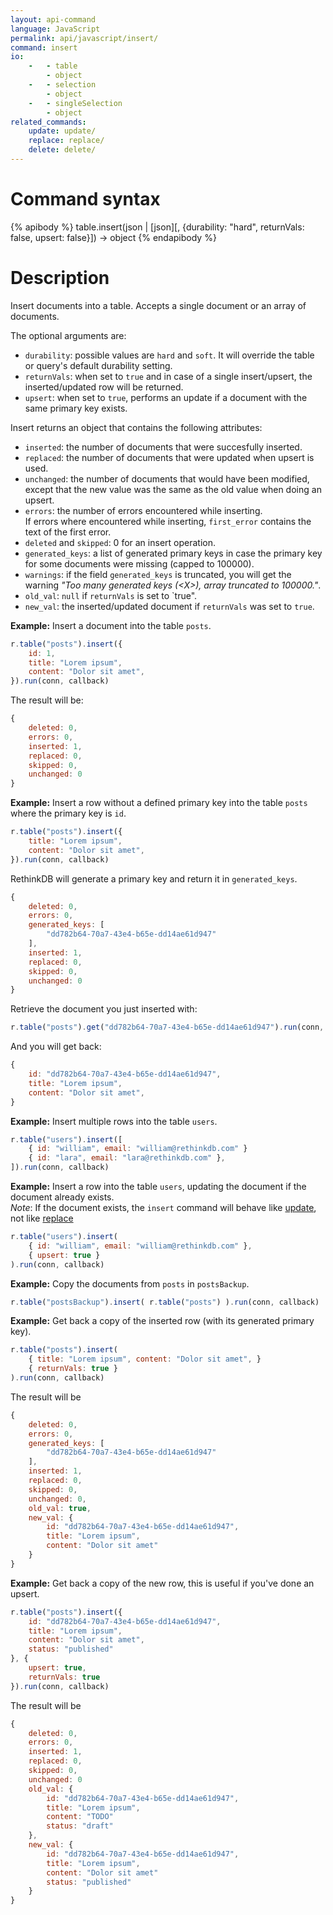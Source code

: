 ```yaml
---
layout: api-command
language: JavaScript
permalink: api/javascript/insert/
command: insert
io:
    -   - table
        - object
    -   - selection
        - object
    -   - singleSelection
        - object
related_commands:
    update: update/
    replace: replace/
    delete: delete/
---
```


# Command syntax #

{% apibody %}
table.insert(json | [json][, {durability: "hard", returnVals: false, upsert: false}]) &rarr; object
{% endapibody %}

# Description #

Insert documents into a table. Accepts a single document or an array of
documents.

The optional arguments are:

- `durability`: possible values are `hard` and `soft`. It will override the table or
query's default durability setting.
- `returnVals`: when set to `true` and in case of a single insert/upsert, the
inserted/updated row will be returned.
- `upsert`: when set to `true`, performs an update if a document with the same primary key
exists.

Insert returns an object that contains the following attributes:

- `inserted`: the number of documents that were succesfully inserted.
- `replaced`: the number of documents that were updated when upsert is used.
- `unchanged`: the number of documents that would have been modified, except that the
new value was the same as the old value when doing an upsert.
- `errors`: the number of errors encountered while inserting.  
If errors where encountered while inserting, `first_error` contains the text of the first
error.
- `deleted` and `skipped`: 0 for an insert operation.
- `generated_keys`: a list of generated primary keys in case the primary key for some
documents were missing (capped to 100000).
- `warnings`: if the field `generated_keys` is truncated, you will get the warning _"Too
many generated keys (&lt;X&gt;), array truncated to 100000."_.
- `old_val`: `null` if `returnVals` is set to `true".
- `new_val`: the inserted/updated document if `returnVals` was set to `true`.



__Example:__ Insert a document into the table `posts`.

```js
r.table("posts").insert({
    id: 1,
    title: "Lorem ipsum",
    content: "Dolor sit amet",
}).run(conn, callback)
```

The result will be:

```js
{
    deleted: 0,
    errors: 0,
    inserted: 1,
    replaced: 0,
    skipped: 0,
    unchanged: 0
}
```


__Example:__ Insert a row without a defined primary key into the table `posts` where the
primary key is `id`.

```js
r.table("posts").insert({
    title: "Lorem ipsum",
    content: "Dolor sit amet",
}).run(conn, callback)
```

RethinkDB will generate a primary key and return it in `generated_keys`.

```js
{
    deleted: 0,
    errors: 0,
    generated_keys: [
        "dd782b64-70a7-43e4-b65e-dd14ae61d947"
    ],
    inserted: 1,
    replaced: 0,
    skipped: 0,
    unchanged: 0
}
```

Retrieve the document you just inserted with:

```js
r.table("posts").get("dd782b64-70a7-43e4-b65e-dd14ae61d947").run(conn, callback)
```

And you will get back:

```js
{
    id: "dd782b64-70a7-43e4-b65e-dd14ae61d947",
    title: "Lorem ipsum",
    content: "Dolor sit amet",
}
```


__Example:__ Insert multiple rows into the table `users`.

```js
r.table("users").insert([
    { id: "william", email: "william@rethinkdb.com" }
    { id: "lara", email: "lara@rethinkdb.com" },
]).run(conn, callback)
```


__Example:__ Insert a row into the table `users`, updating the document if the document
already exists.  
_Note_: If the document exists, the `insert` command will behave like [update](../update/), not like [replace](../replace/) 

```js
r.table("users").insert(
    { id: "william", email: "william@rethinkdb.com" },
    { upsert: true }
).run(conn, callback)
```


__Example:__ Copy the documents from `posts` in `postsBackup`.

```js
r.table("postsBackup").insert( r.table("posts") ).run(conn, callback)
```


__Example:__ Get back a copy of the inserted row (with its generated primary key).

```js
r.table("posts").insert(
    { title: "Lorem ipsum", content: "Dolor sit amet", }
    { returnVals: true }
).run(conn, callback)
```

The result will be

```js
{
    deleted: 0,
    errors: 0,
    generated_keys: [
        "dd782b64-70a7-43e4-b65e-dd14ae61d947"
    ],
    inserted: 1,
    replaced: 0,
    skipped: 0,
    unchanged: 0,
    old_val: true,
    new_val: {
        id: "dd782b64-70a7-43e4-b65e-dd14ae61d947",
        title: "Lorem ipsum",
        content: "Dolor sit amet"
    }
}
```


__Example:__ Get back a copy of the new row, this is useful if you've done an upsert.

```js
r.table("posts").insert({
    id: "dd782b64-70a7-43e4-b65e-dd14ae61d947",
    title: "Lorem ipsum",
    content: "Dolor sit amet",
    status: "published"
}, { 
    upsert: true,
    returnVals: true
}).run(conn, callback)
```

The result will be

```js
{
    deleted: 0,
    errors: 0,
    inserted: 1,
    replaced: 0,
    skipped: 0,
    unchanged: 0
    old_val: {
        id: "dd782b64-70a7-43e4-b65e-dd14ae61d947",
        title: "Lorem ipsum",
        content: "TODO"
        status: "draft"
    },
    new_val: {
        id: "dd782b64-70a7-43e4-b65e-dd14ae61d947",
        title: "Lorem ipsum",
        content: "Dolor sit amet"
        status: "published"
    }
}
```

